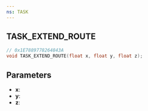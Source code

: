 ```yaml
---
ns: TASK
---
```

## TASK_EXTEND_ROUTE

```c
// 0x1E7889778264843A
void TASK_EXTEND_ROUTE(float x, float y, float z);
```

## Parameters
* **x**:
* **y**:
* **z**:
